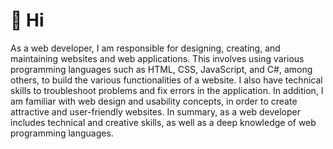 # 👋 Hi 

As a web developer, I am responsible for designing, creating, and maintaining websites and web applications. This involves using various programming languages such as HTML, CSS, JavaScript, and C#, among others, to build the various functionalities of a website. I also have technical skills to troubleshoot problems and fix errors in the application. In addition, I am familiar with web design and usability concepts, in order to create attractive and user-friendly websites. In summary, as a web developer includes technical and creative skills, as well as a deep knowledge of web programming languages.

<!---
mapineda48/mapineda48 is a ✨ special ✨ repository because its `README.md` (this file) appears on your GitHub profile.
You can click the Preview link to take a look at your changes.
--->
